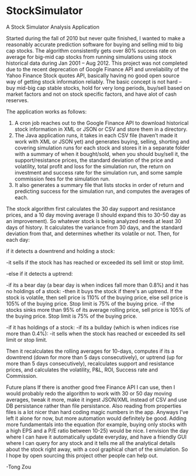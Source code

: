 StockSimulator
==============

A Stock Simulator Analysis Application

Started during the fall of 2010 but never quite finished, I wanted to make a reasonably accurate prediction software for buying and selling mid to big cap stocks. The algorithm consistently gets over 80% success rate on average for big-mid cap stocks from running simulations using stock historical data during Jan 2001 – Aug 2012. This project was not completed due to the recent deprecation of Google Finance API and unreliability of the Yahoo Finance Stock quotes API, basically having no good open source way of getting stock information reliably. The basic concept is not hard – buy mid-big cap stable stocks, hold for very long periods, buy/sell based on market factors and not on stock specific factors, and have alot of cash reserves.

The application works as follows:

1) A cron job reaches out to the Google Finance API to download historical stock information in XML or JSON or CSV and store them in a directory.
2) The Java application runs, it takes in each CSV file (haven’t made it work with XML or JSON yet) and generates buying, selling, shorting and covering simulation runs for each stock and stores it in a separate folder with a summary of when it bought/sold, when you should buy/sell it, the support/resistance prices, the standard deviation of the price and volatility, total profit and loss for the simulation run, the return on investment and success rate for the simulation run, and some sample commission fees for the simulation run.
3) It also generates a summary file that lists stocks in order of return and predicting success for the simulation run, and computes the averages of each.

The stock algorithm first calculates the 30 day support and resistance prices, and a 10 day moving average (I should expand this to 30-50 day as an improvement). So whatever stock is being analyzed needs at least 30 days of history. It calculates the variance from 30 days, and the standard deviation from that, and determines whether its volatile or not.
Then, for each day:

if it detects a downtrend and holding a stock:

  -it sells if the stock has has reached or exceeded its sell limit or stop limit.

-else if it detects a uptrend:

  -if its a bear day (a bear day is when indices fall more than 0.8%) and it has no holdings of a stock:
    -then it buys the stock if there's an uptrend. If the stock is volatile, then sell price is 110% of the buying price, else sell price is 105% of the buying price. Stop limit is 75% of the buying price.
    -if the stocks sinks more than 95% of its average rolling price, sell price is 105% of the buying price. Stop limit is 75% of the buying price.

  -if it has holdings of a stock:
    -if its a bullday (which is when indices rise more than 0.4%):
       -it sells when the stock has reached or exceeded its sell limit or stop limit.

Then it recalculates the rolling averages for 10-days, computes if its a downtrend (down for more than 5 days consecutively), or uptrend (up for more than 5 days consecutively), recalculates support and resistance prices, and calculates the volatility, P&L, ROI, Success rate and Commission.

Future plans
If there is another good free Finance API I can use, then I would probably redo the algorithm to work with 30 or 50 day moving averages, tweak it more, make it ingest JSON/XML instead of CSV and use DB persistance rather than file persistance. Also reading from properties files is a lot nicer than hard coding magic numbers in the app. Anyways I’ve left it alone for now, but more automation would definitely be good. Adding more fundamentals into the equation (for example, buying only stocks with a high EPS and a P/E ratio between 10-25) would be nice. I envision the day where I can have it automatically update everyday, and have a friendly GUI where I can query for any stock and it tells me all the analytical details about the stock right away, with a cool graphical chart of the simulation. So I hope by open sourcing this project other people can help out.

-Tong Zou